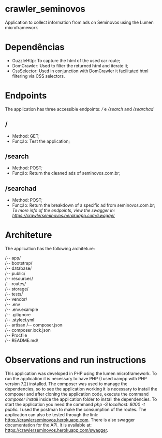 # crawler_seminovos
Application to collect information from ads on Seminovos using the Lumen microframework

# Dependências
- GuzzleHttp: To capture the html of the used car route;
- DomCrawler: Used to filter the returned html and iterate it;
- CssSelector: Used in conjunction with DomCrawler it facilitated html filtering via CSS selectors.


# Endpoints
The application has three accessible endpoints: _/_ e _/search_ and _/searchad_

## /
- Method: GET;
- Função: Test the application;

## /search
- Method: POST;
- Função: Return the cleaned ads of seminovos.com.br;

## /searchad
- Method: POST;
- Função: Return the breakdown of a specific ad from seminovos.com.br;
*To more info of the endpoints, view the swagger in:  https://crawlerseminovos.herokuapp.com/swagger*


# Architeture
The application has the following architeture:

/-- app/\
/-- bootstrap/\
/-- database/\
/-- public/\
/-- resources/\
/-- routes/\
/-- storage/\
/-- tests/\
/-- vendor/\
/-- .env\
/-- .env.example\
/-- .gitignore\
/-- .styleci.yml\
/-- artisan
/-- composer.json\
/-- composer.lock.json\
/-- Procfile\
/-- README.md\


# Observations and run instructions
This application was developed in PHP using the lumen microframework. To run the application it is necessary to have PHP (I used xampp with PHP version 7.2) installed. The composer was used to manage the dependencies, so to see the application working it is necessary to install the composer and after cloning the application code, execute the command _composer install_ inside the application folder to install the dependencies. To start the application you need the command _php -S localhost: 8000 -t public_. I used the postman to make the consumption of the routes. The application can also be tested through the link: https://crawlerseminovos.herokuapp.com. There is also swagger documentation for the API. It is available at: https://crawlerseminovos.herokuapp.com/swagger.